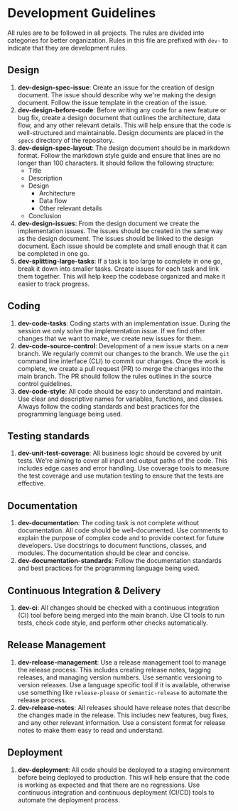 # Development Guidelines

All rules are to be followed in all projects. The rules are divided into categories for better organization.
Rules in this file are prefixed with `dev-` to indicate that they are development rules.

## Design

1. **dev-design-spec-issue**: Create an issue for the creation of design document. The issue should describe
   why we're making the design document. Follow the issue template in the creation of the issue.
2. **dev-design-before-code**: Before writing any code for a new feature or bug fix, create a design document
   that outlines the architecture, data flow, and any other relevant details. This will help ensure that
   the code is well-structured and maintainable. Design documents are placed in the `specs` directory of the
   repository.
3. **dev-design-spec-layout**: The design document should be in markdown format. Follow the markdown
   style guide and ensure that lines are no longer than 100 characters. It should follow the
   following structure:
   - Title
   - Description
   - Design
     - Architecture
     - Data flow
     - Other relevant details
   - Conclusion
4. **dev-design-issues**: From the design document we create the implementation issues. The issues should be
   created in the same way as the design document. The issues should be linked to the design document.
   Each issue should be complete and small enough that it can be completed in one go.
5. **dev-splitting-large-tasks**: If a task is too large to complete in one go, break it down into smaller
   tasks. Create issues for each task and link them together. This will help keep the codebase organized and
   make it easier to track progress.

## Coding

1. **dev-code-tasks**: Coding starts with an implementation issue. During the session we only solve the
   implementation issue. If we find other changes that we want to make, we create new issues for
   them.
2. **dev-code-source-control**: Development of a new issue starts on a new branch. We regularly commit our
   changes to the branch. We use the `git` command line interface (CLI) to commit our changes. Once
   the work is complete, we create a pull request (PR) to merge the changes into the main branch. The PR
   should follow the rules outlines in the source control guidelines.
2. **dev-code-style**: All code should be easy to understand and maintain. Use clear and descriptive
   names for variables, functions, and classes. Always follow the coding standards and best practices
   for the programming language being used.

## Testing standards

1. **dev-unit-test-coverage**: All business logic should be covered by unit tests. We're aiming to cover
   all input and output paths of the code. This includes edge cases and error handling. Use coverage
   tools to measure the test coverage and use mutation testing to ensure that the tests are
   effective.

## Documentation

1. **dev-documentation**: The coding task is not complete without documentation. All code should be
   well-documented. Use comments to explain the purpose of complex code and to provide context for
   future developers. Use docstrings to document functions, classes, and modules. The documentation
   should be clear and concise.
2. **dev-documentation-standards**: Follow the documentation standards and best practices for the
   programming language being used.

## Continuous Integration & Delivery

1. **dev-ci**: All changes should be checked with a continuous integration (CI) tool before being
   merged into the main branch. Use CI tools to run tests, check code style, and perform other checks
   automatically.

## Release Management

1. **dev-release-management**: Use a release management tool to manage the release process. This
   includes creating release notes, tagging releases, and managing version numbers. Use semantic
   versioning to version releases. Use a language specific tool if it is available, otherwise use
   something like `release-please` or `semantic-release` to automate the release process.
2. **dev-release-notes**: All releases should have release notes that describe the changes made in
   the release. This includes new features, bug fixes, and any other relevant information. Use a
   consistent format for release notes to make them easy to read and understand.

## Deployment

1. **dev-deployment**: All code should be deployed to a staging environment before being deployed to
   production. This will help ensure that the code is working as expected and that there are no
   regressions. Use continuous integration and continuous deployment (CI/CD) tools to automate the
   deployment process.

